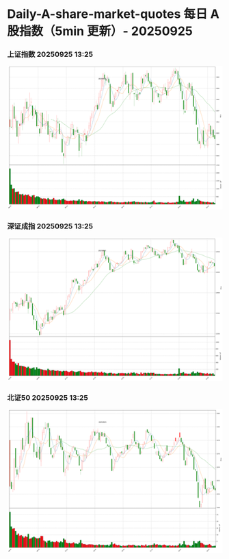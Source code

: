 
# Daily-A-share-market-quotes 每日 A 股指数（5min 更新）- 20250925

### 上证指数 20250925 13:25
![](./fig/2025/9/20250925-sh000001.png)

### 深证成指 20250925 13:25
![](./fig/2025/9/20250925-sz399001.png)

### 北证50 20250925 13:25
![](./fig/2025/9/20250925-bj899050.png)
